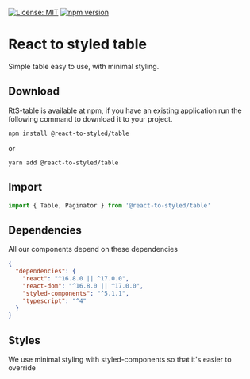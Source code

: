[![License: MIT](https://img.shields.io/badge/License-MIT-yellow.svg)](https://opensource.org/licenses/MIT)
[![npm version](https://badge.fury.io/js/@react-to-styled%2Ftable.svg)](https://badge.fury.io/js/@react-to-styled%2Ftable)

# React to styled table

Simple table easy to use, with minimal styling.

## Download

RtS-table is available at npm, if you have an existing application run the following command to download it to your project.

```
npm install @react-to-styled/table
```

or

```
yarn add @react-to-styled/table
```

## Import

```javascript
import { Table, Paginator } from '@react-to-styled/table'
```

## Dependencies

All our components depend on these dependencies

```json
{
  "dependencies": {
    "react": "^16.8.0 || ^17.0.0",
    "react-dom": "^16.8.0 || ^17.0.0",
    "styled-components": "^5.1.1",
    "typescript": "^4"
  }
}
```

## Styles
We use minimal styling with styled-components so that it's easier to override
